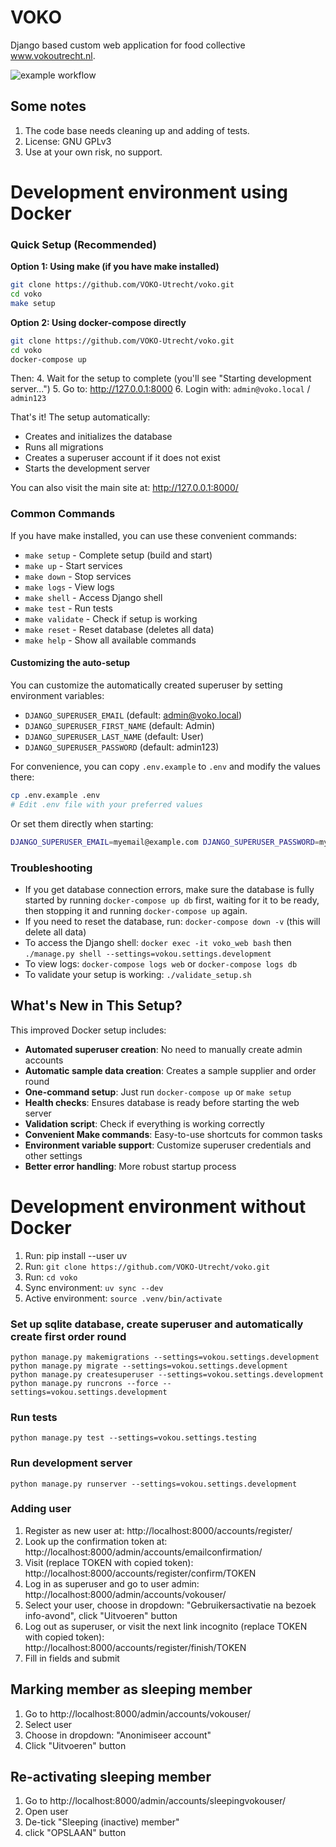 # VOKO
Django based custom web application for food collective www.vokoutrecht.nl.

![example workflow](https://github.com/VOKO-Utrecht/voko/actions/workflows/ci.yml/badge.svg)

## Some notes
1. The code base needs cleaning up and adding of tests.
2. License: GNU GPLv3
3. Use at your own risk, no support.


# Development environment using Docker
### Quick Setup (Recommended)
**Option 1: Using make (if you have make installed)**
```bash
git clone https://github.com/VOKO-Utrecht/voko.git
cd voko
make setup
```

**Option 2: Using docker-compose directly**
```bash
git clone https://github.com/VOKO-Utrecht/voko.git
cd voko
docker-compose up
```

Then:
4. Wait for the setup to complete (you'll see "Starting development server...")
5. Go to: http://127.0.0.1:8000
6. Login with: `admin@voko.local` / `admin123`

That's it! The setup automatically:
- Creates and initializes the database
- Runs all migrations
- Creates a superuser account if it does not exist
- Starts the development server

You can also visit the main site at: http://127.0.0.1:8000/

### Common Commands
If you have make installed, you can use these convenient commands:
- `make setup` - Complete setup (build and start)
- `make up` - Start services
- `make down` - Stop services
- `make logs` - View logs
- `make shell` - Access Django shell
- `make test` - Run tests
- `make validate` - Check if setup is working
- `make reset` - Reset database (deletes all data)
- `make help` - Show all available commands

#### Customizing the auto-setup
You can customize the automatically created superuser by setting environment variables:
- `DJANGO_SUPERUSER_EMAIL` (default: admin@voko.local)
- `DJANGO_SUPERUSER_FIRST_NAME` (default: Admin)
- `DJANGO_SUPERUSER_LAST_NAME` (default: User)
- `DJANGO_SUPERUSER_PASSWORD` (default: admin123)

For convenience, you can copy `.env.example` to `.env` and modify the values there:
```bash
cp .env.example .env
# Edit .env file with your preferred values
```

Or set them directly when starting:
```bash
DJANGO_SUPERUSER_EMAIL=myemail@example.com DJANGO_SUPERUSER_PASSWORD=mypassword docker-compose up
```

### Troubleshooting
- If you get database connection errors, make sure the database is fully started by running `docker-compose up db` first, waiting for it to be ready, then stopping it and running `docker-compose up` again.
- If you need to reset the database, run: `docker-compose down -v` (this will delete all data)
- To access the Django shell: `docker exec -it voko_web bash` then `./manage.py shell --settings=vokou.settings.development`
- To view logs: `docker-compose logs web` or `docker-compose logs db`
- To validate your setup is working: `./validate_setup.sh`

## What's New in This Setup?
This improved Docker setup includes:
- **Automated superuser creation**: No need to manually create admin accounts
- **Automatic sample data creation**: Creates a sample supplier and order round
- **One-command setup**: Just run `docker-compose up` or `make setup`
- **Health checks**: Ensures database is ready before starting the web server
- **Validation script**: Check if everything is working correctly
- **Convenient Make commands**: Easy-to-use shortcuts for common tasks
- **Environment variable support**: Customize superuser credentials and other settings
- **Better error handling**: More robust startup process


# Development environment without Docker
1. Run: pip install --user uv
2. Run: `git clone https://github.com/VOKO-Utrecht/voko.git`
3. Run: `cd voko`
4. Sync environment: `uv sync --dev`
6. Active environment: `source .venv/bin/activate`


### Set up sqlite database, create superuser and automatically create first order round
    python manage.py makemigrations --settings=vokou.settings.development
    python manage.py migrate --settings=vokou.settings.development
    python manage.py createsuperuser --settings=vokou.settings.development
    python manage.py runcrons --force --settings=vokou.settings.development

### Run tests
    python manage.py test --settings=vokou.settings.testing

### Run development server
    python manage.py runserver --settings=vokou.settings.development

### Adding user
1. Register as new user at: http://localhost:8000/accounts/register/
2. Look up the confirmation token at: http://localhost:8000/admin/accounts/emailconfirmation/
3. Visit (replace TOKEN with copied token): http://localhost:8000/accounts/register/confirm/TOKEN
4. Log in as superuser and go to user admin: http://localhost:8000/admin/accounts/vokouser/
5. Select your user, choose in dropdown: "Gebruikersactivatie na bezoek info-avond", click "Uitvoeren" button
6. Log out as superuser, or visit the next link incognito (replace TOKEN with copied token): http://localhost:8000/accounts/register/finish/TOKEN
7. Fill in fields and submit

## Marking member as sleeping member
1. Go to http://localhost:8000/admin/accounts/vokouser/
2. Select user
3. Choose in dropdown: "Anonimiseer account"
4. Click "Uitvoeren" button

## Re-activating sleeping member
1. Go to http://localhost:8000/admin/accounts/sleepingvokouser/
2. Open user
3. De-tick "Sleeping (inactive) member"
4. click "OPSLAAN" button
